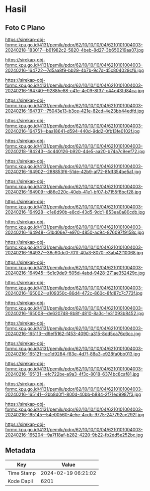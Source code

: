 # Hasil

## Foto C Plano

https://sirekap-obj-formc.kpu.go.id/4131/pemilu/pdpr/62/10/10/10/04/6210101004003-20240218-183017--b61982c2-5820-4beb-8d27-3b650219aa07.jpg

https://sirekap-obj-formc.kpu.go.id/4131/pemilu/pdpr/62/10/10/10/04/6210101004003-20240216-164722--7d5aa8f9-bb29-4b7b-9c7d-d5c804029cf6.jpg

https://sirekap-obj-formc.kpu.go.id/4131/pemilu/pdpr/62/10/10/10/04/6210101004003-20240216-164740--92885e88-c41e-4e09-8f37-c44e43fd84ca.jpg

https://sirekap-obj-formc.kpu.go.id/4131/pemilu/pdpr/62/10/10/10/04/6210101004003-20240216-164737--75043e13-b3ce-421e-82cd-4e23bb44edfd.jpg

https://sirekap-obj-formc.kpu.go.id/4131/pemilu/pdpr/62/10/10/10/04/6210101004003-20240216-164751--baa18641-d594-440d-9dd2-0fb13fe0102f.jpg

https://sirekap-obj-formc.kpu.go.id/4131/pemilu/pdpr/62/10/10/10/04/6210101004003-20240218-184243--4c440126-b920-44e5-aa20-b74a7c9eef72.jpg

https://sirekap-obj-formc.kpu.go.id/4131/pemilu/pdpr/62/10/10/10/04/6210101004003-20240216-164902--288853f6-51de-42b9-af72-8fdf354be5a1.jpg

https://sirekap-obj-formc.kpu.go.id/4131/pemilu/pdpr/62/10/10/10/04/6210101004003-20240216-164909--d86e220c-40eb-41e1-bf07-b7155f8bcf28.jpg

https://sirekap-obj-formc.kpu.go.id/4131/pemilu/pdpr/62/10/10/10/04/6210101004003-20240216-164928--c1e8d90b-e8cd-43d5-9dc1-853ea0a80cdb.jpg

https://sirekap-obj-formc.kpu.go.id/4131/pemilu/pdpr/62/10/10/10/04/6210101004003-20240216-164948--51bd06e7-e970-4850-ac94-876097f9158c.jpg

https://sirekap-obj-formc.kpu.go.id/4131/pemilu/pdpr/62/10/10/10/04/6210101004003-20240216-164937--38c90dc0-701f-40a3-8070-e3ab42f10068.jpg

https://sirekap-obj-formc.kpu.go.id/4131/pemilu/pdpr/62/10/10/10/04/6210101004003-20240216-164945--5c1c9de9-505d-4abd-9428-271ae352429c.jpg

https://sirekap-obj-formc.kpu.go.id/4131/pemilu/pdpr/62/10/10/10/04/6210101004003-20240216-165002--a109350c-86d4-472c-860c-8fd87c7c773f.jpg

https://sirekap-obj-formc.kpu.go.id/4131/pemilu/pdpr/62/10/10/10/04/6210101004003-20240216-165008--de620748-8b8f-4810-8a3c-1e31093b8452.jpg

https://sirekap-obj-formc.kpu.go.id/4131/pemilu/pdpr/62/10/10/10/04/6210101004003-20240216-165113--d9ef5162-f453-4090-a315-8dd5ca76c6cc.jpg

https://sirekap-obj-formc.kpu.go.id/4131/pemilu/pdpr/62/10/10/10/04/6210101004003-20240216-165121--ac1d9284-f83e-4d7f-88a3-e928fa0bb013.jpg

https://sirekap-obj-formc.kpu.go.id/4131/pemilu/pdpr/62/10/10/10/04/6210101004003-20240216-165131--efc722be-a9a3-4f3c-8018-6374bc8caf81.jpg

https://sirekap-obj-formc.kpu.go.id/4131/pemilu/pdpr/62/10/10/10/04/6210101004003-20240216-165141--2bb8d0f1-800d-40bb-b884-2f71ed9987f3.jpg

https://sirekap-obj-formc.kpu.go.id/4131/pemilu/pdpr/62/10/10/10/04/6210101004003-20240216-165145--54e00560-4e5e-4cdb-9775-247792ce292f.jpg

https://sirekap-obj-formc.kpu.go.id/4131/pemilu/pdpr/62/10/10/10/04/6210101004003-20240216-165204--9a7f18af-b282-4220-9b22-fb2dd5e252bc.jpg


## Metadata

| Key        | Value               |
| ---------- | ------------------- |
| Time Stamp | 2024-02-19 06:21:02 |
| Kode Dapil | 6201                |



